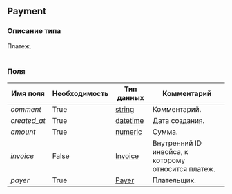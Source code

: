 
## Payment

### Описание типа
Платеж.<br/><br/>
### Поля

| Имя поля | Необходимость | Тип данных | Комментарий |
|---|---|---|---|
|*comment*|True|[string](/docs/types/string.md)|Комментарий.<br/>|
|*created_at*|True|[datetime](/docs/types/datetime.md)|Дата создания.<br/>|
|*amount*|True|[numeric](/docs/types/numeric.md)|Сумма.<br/>|
|*invoice*|False|[Invoice](/docs/types/Invoice.md)|Внутренний ID инвойса, к которому относится платеж.<br/>|
|*payer*|True|[Payer](/docs/types/Payer.md)|Плательщик.<br/>|
